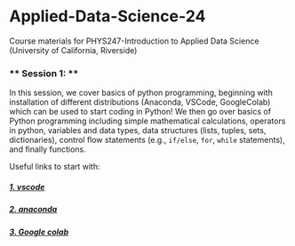 # Applied-Data-Science-24
Course materials for PHYS247-Introduction to Applied Data Science (University of California, Riverside)

### ** Session 1: **
In this session, we cover basics of python programming, beginning with installation of different distributions (Anaconda, VSCode, GoogleColab) which can be used to start coding in Python! We then go over basics of Python programming including simple mathematical calculations, operators in python, variables and data types, data structures (lists, tuples, sets, dictionaries), control flow statements (e.g., `if/else`, `for`, `while` statements), and finally functions.

Useful links to start with:

##### [**1. vscode**](https://code.visualstudio.com/)
##### [**2. anaconda**](https://docs.anaconda.com/free/anaconda/index.html)
##### [**3. Google colab**](https://colab.research.google.com/)
